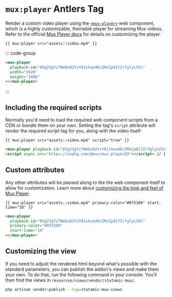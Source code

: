 # `mux:player` <Badge type="info">Antlers Tag</Badge>

Render a custom video player using the [`<mux-player>`](https://www.npmjs.com/package/@mux/mux-player) web component,
which is a highly customizable, themable player for streaming Mux videos. Refer to the official
[Mux Player docs](https://docs.mux.com/guides/mux-player-web) for details on customizing the player.

```antlers
{{ mux:player src="assets::video.mp4" }}
```

::: code-group

```html [Output]
<mux-player
  playback-id="85g23gYz7NmQu02YsY81ihuod6cZMxCp017ZrfglyLCKc"
  width="1920"
  height="1080"
></mux-player>
```

:::

## Including the required scripts

Normally you'd need to load the required web component scripts from a CDN or bundle them on your own.
Setting the tag's `script` attribute will render the required script tag for you, along with the video itself:

```antlers
{{ mux:player src="assets::video.mp4" script="true" }}
```

```html
<mux-player playback-id="85g23gYz7NmQu02YsY81ihuod6cZMxCp017ZrfglyLCKc"></mux-player>
<script async src="https://unpkg.com/@mux/mux-player@3"></script> // [!code focus]
```

## Custom attributes

Any other attributes will be passed along to the the web component itself to allow for customization.
Learn more about [customizing the look and feel of Mux Player](https://docs.mux.com/guides/player-customize-look-and-feel).

```antlers
{{ mux:player src="assets::video.mp4" primary-color="#075389" start-time="10" }}
```

```html
<mux-player
  playback-id="85g23gYz7NmQu02YsY81ihuod6cZMxCp017ZrfglyLCKc"
  primary-color="#075389"
  start-time="10"
></mux-player>
```

## Customizing the view

If you need to adjust the rendered html beyond what's possible with the standard parameters, you can
publish the addon's views and make them your own. To do that, run the following command in your
console. You'll then find the views in `resources/views/vendor/statamic-mux/`.

```sh
php artisan vendor:publish --tag=statamic-mux-views
```
